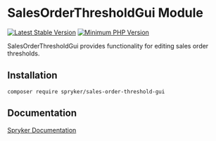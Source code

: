 # SalesOrderThresholdGui Module
[![Latest Stable Version](https://poser.pugx.org/spryker/sales-order-threshold-gui/v/stable.svg)](https://packagist.org/packages/spryker/sales-order-threshold-gui)
[![Minimum PHP Version](https://img.shields.io/badge/php-%3E%3D%207.4-8892BF.svg)](https://php.net/)

SalesOrderThresholdGui provides functionality for editing sales order thresholds.

## Installation

```
composer require spryker/sales-order-threshold-gui
```

## Documentation

[Spryker Documentation](https://academy.spryker.com/developing_with_spryker/module_guide/modules.html)
